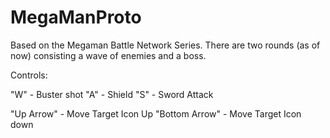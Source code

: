 # MegaManProto
Based on the Megaman Battle Network Series. There are two rounds (as of now) consisting a wave of enemies and a boss.

Controls:

"W" - Buster shot
"A" - Shield
"S" - Sword Attack 

"Up Arrow" - Move Target Icon Up
"Bottom Arrow" - Move Target Icon down
